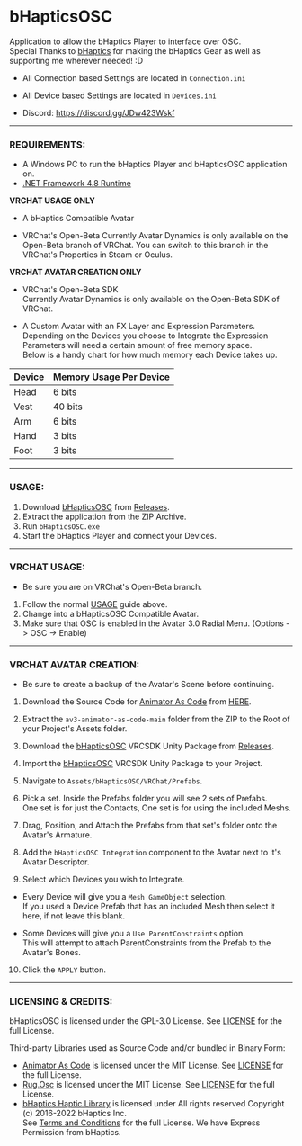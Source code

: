 # bHapticsOSC
Application to allow the bHaptics Player to interface over OSC.  
Special Thanks to [bHaptics](https://www.bhaptics.com) for making the bHaptics Gear as well as supporting me wherever needed! :D

- All Connection based Settings are located in ``Connection.ini``

- All Device based Settings are located in ``Devices.ini``

- Discord: https://discord.gg/JDw423Wskf

---

### REQUIREMENTS:

- A Windows PC to run the bHaptics Player and bHapticsOSC application on.
- [.NET Framework 4.8 Runtime](https://dotnet.microsoft.com/download/dotnet-framework/net48)  
  
**VRCHAT USAGE ONLY**    

- A bHaptics Compatible Avatar  

- VRChat's Open-Beta
Currently Avatar Dynamics is only available on the Open-Beta branch of VRChat.
You can switch to this branch in the VRChat's Properties in Steam or Oculus.
  
**VRCHAT AVATAR CREATION ONLY**

- VRChat's Open-Beta SDK  
Currently Avatar Dynamics is only available on the Open-Beta SDK of VRChat.

- A Custom Avatar with an FX Layer and Expression Parameters.  
Depending on the Devices you choose to Integrate the Expression Parameters will need a certain amount of free memory space.  
Below is a handy chart for how much memory each Device takes up.

| Device | Memory Usage Per Device |
| - | - |
| Head | 6 bits |
| Vest | 40 bits |
| Arm | 6 bits |
| Hand | 3 bits |
| Foot | 3 bits |

---

### USAGE:

1) Download [bHapticsOSC](https://github.com/HerpDerpinstine/bHapticsOSC/releases) from [Releases](https://github.com/HerpDerpinstine/bHapticsOSC/releases).
2) Extract the application from the ZIP Archive.
3) Run ``bHapticsOSC.exe``
4) Start the bHaptics Player and connect your Devices.

---

### VRCHAT USAGE:

- Be sure you are on VRChat's Open-Beta branch.

1) Follow the normal [USAGE](#usage) guide above.
2) Change into a bHapticsOSC Compatible Avatar.
3) Make sure that OSC is enabled in the Avatar 3.0 Radial Menu. (Options -> OSC -> Enable)

---

### VRCHAT AVATAR CREATION:

- Be sure to create a backup of the Avatar's Scene before continuing.

1) Download the Source Code for [Animator As Code](https://github.com/hai-vr/av3-animator-as-code) from [HERE](https://github.com/hai-vr/av3-animator-as-code/archive/refs/heads/main.zip).
2) Extract the ``av3-animator-as-code-main`` folder from the ZIP to the Root of your Project's Assets folder.
3) Download the [bHapticsOSC](https://github.com/HerpDerpinstine/bHapticsOSC/releases) VRCSDK Unity Package from [Releases](https://github.com/HerpDerpinstine/bHapticsOSC/releases).
4) Import the [bHapticsOSC](https://github.com/HerpDerpinstine/bHapticsOSC/releases) VRCSDK Unity Package to your Project.
5) Navigate to ``Assets/bHapticsOSC/VRChat/Prefabs``.

6) Pick a set. Inside the Prefabs folder you will see 2 sets of Prefabs.  
One set is for just the Contacts, One set is for using the included Meshs.  

7) Drag, Position, and Attach the Prefabs from that set's folder onto the Avatar's Armature.
8) Add the ``bHapticsOSC Integration`` component to the Avatar next to it's Avatar Descriptor.

9) Select which Devices you wish to Integrate.  

- Every Device will give you a ``Mesh GameObject`` selection.  
If you used a Device Prefab that has an included Mesh then select it here, if not leave this blank.  

- Some Devices will give you a ``Use ParentConstraints`` option.  
This will attempt to attach ParentConstraints from the Prefab to the Avatar's Bones.  

10) Click the ``APPLY`` button.

---

### LICENSING & CREDITS:

bHapticsOSC is licensed under the GPL-3.0 License. See [LICENSE](https://github.com/HerpDerpinstine/bHapticsOSC/blob/master/LICENSE.md) for the full License.

Third-party Libraries used as Source Code and/or bundled in Binary Form:
- [Animator As Code](https://github.com/hai-vr/av3-animator-as-code) is licensed under the MIT License. See [LICENSE](https://github.com/hai-vr/av3-animator-as-code/blob/main/LICENSE) for the full License.
- [Rug.Osc](https://bitbucket.org/rugcode/rug.osc) is licensed under the MIT License. See [LICENSE](https://bitbucket.org/rugcode/rug.osc/wiki/License) for the full License.
- [bHaptics Haptic Library](https://github.com/bhaptics/haptic-library) is licensed under All rights reserved Copyright (c) 2016-2022 bHaptics Inc.  
See [Terms and Conditions](https://www.bhaptics.com/legals/terms-and-conditions) for the full License. We have Express Permission from bHaptics.
